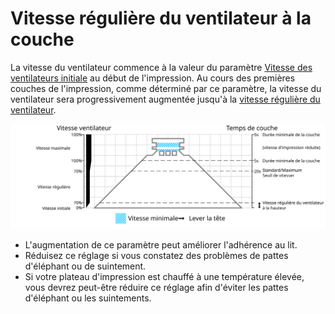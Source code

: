 Vitesse régulière du ventilateur à la couche
====
La vitesse du ventilateur commence à la valeur du paramètre [Vitesse des ventilateurs initiale](cool_fan_speed_0.md) au début de l'impression. Au cours des premières couches de l'impression, comme déterminé par ce paramètre, la vitesse du ventilateur sera progressivement augmentée jusqu'à la [vitesse régulière du ventilateur](cool_fan_speed_min.md).

![Quelle vitesse de ventilateur est utilisée où](../images/cool_fan_speed_fr.svg)

* L'augmentation de ce paramètre peut améliorer l'adhérence au lit.
* Réduisez ce réglage si vous constatez des problèmes de pattes d'éléphant ou de suintement.
* Si votre plateau d'impression est chauffé à une température élevée, vous devrez peut-être réduire ce réglage afin d'éviter les pattes d'éléphant ou les suintements.
